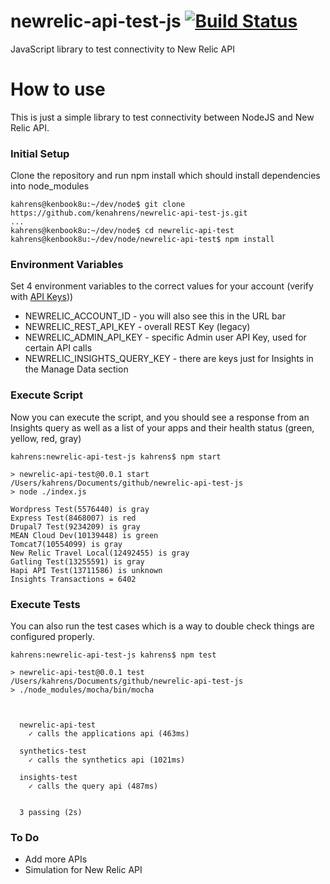 # newrelic-api-test-js [![Build Status](https://travis-ci.org/kenahrens/newrelic-api-test-js.svg?branch=master)](https://travis-ci.org/kenahrens/newrelic-api-test-js)
JavaScript library to test connectivity to New Relic API

# How to use
This is just a simple library to test connectivity between NodeJS and New Relic API.

### Initial Setup
Clone the repository and run npm install which should install dependencies into node_modules
```
kahrens@kenbook8u:~/dev/node$ git clone https://github.com/kenahrens/newrelic-api-test-js.git
...
kahrens@kenbook8u:~/dev/node$ cd newrelic-api-test
kahrens@kenbook8u:~/dev/node/newrelic-api-test$ npm install
```

### Environment Variables
Set 4 environment variables to the correct values for your account (verify with [API Keys](https://rpm.newrelic.com/apikeys)))
* NEWRELIC_ACCOUNT_ID - you will also see this in the URL bar
* NEWRELIC_REST_API_KEY - overall REST Key (legacy)
* NEWRELIC_ADMIN_API_KEY - specific Admin user API Key, used for certain API calls
* NEWRELIC_INSIGHTS_QUERY_KEY - there are keys just for Insights in the Manage Data section

### Execute Script
Now you can execute the script, and you should see a response from an Insights query as well as a list of your apps and their health status (green, yellow, red, gray)

```
kahrens:newrelic-api-test-js kahrens$ npm start

> newrelic-api-test@0.0.1 start /Users/kahrens/Documents/github/newrelic-api-test-js
> node ./index.js

Wordpress Test(5576440) is gray
Express Test(8468007) is red
Drupal7 Test(9234209) is gray
MEAN Cloud Dev(10139448) is green
Tomcat7(10554099) is gray
New Relic Travel Local(12492455) is gray
Gatling Test(13255591) is gray
Hapi API Test(13711586) is unknown
Insights Transactions = 6402
```

### Execute Tests
You can also run the test cases which is a way to double check things are configured properly.
```
kahrens:newrelic-api-test-js kahrens$ npm test

> newrelic-api-test@0.0.1 test /Users/kahrens/Documents/github/newrelic-api-test-js
> ./node_modules/mocha/bin/mocha



  newrelic-api-test
    ✓ calls the applications api (463ms)

  synthetics-test
    ✓ calls the synthetics api (1021ms)

  insights-test
    ✓ calls the query api (487ms)


  3 passing (2s)
```

### To Do

* Add more APIs
* Simulation for New Relic API
